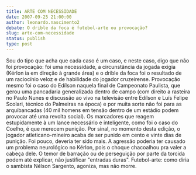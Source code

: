 ```yaml
---
title: ARTE COM NECESSIDADE
date: 2007-09-25 21:00:00
author: leonardo.nascimento2
debate: O drible da foca é futebol-arte ou provocação?
slug: arte-com-necessidade
status: publish 
type: post
---
```


Sou do tipo que acha que cada caso é um caso, e neste caso, digo que não foi provocação: foi uma necessidade, a circunstância da jogada exigia (Kérlon ia em direção à grande área) e o drible da foca foi o resultado de um raciocínio veloz e de habilidade do jogador cruzeirense. Provocação mesmo foi o caso do Edílson naquela final de Campeonato Paulista, que gerou uma pancadaria generalizada dentro de campo (com direito a rasteira no Paulo Nunes e discussão ao vivo na televisão entre Edílson e Luís Felipe Scolari, técnico do Palmeiras na época) e por muita sorte não foi para as arquibancadas (40 mil homens em tensão dentro de um estádio podem provocar até uma revolta social). Os marcadores que reagem estupidamente à um lance necessário e inteligente, como foi o caso do Coelho, é que merecem punição. Por sinal, no momento desta edição, o jogador atleticano-mineiro acaba de ser punido em cento e vinte dias de punição. Foi pouco, deveria ter sido mais. A agressão poderia ter causado um problema neurológico no Kérlon, pois o choque chacoalhou pra valer a cabeça dele. O temor de barração ou de perseguição por parte da torcida podem até explicar, não justificar "entradas duras". Futebol-arte: como diria o sambista Nélson Sargento, agoniza, mas não morre.
